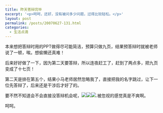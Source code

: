 ```yaml
---
title: 昨天答辩完毕
excerpt: '<p>呵呵，还好，没有被问多少问题，过得比较轻松。</p>'
layout: post
permalink: /posts/20070627-131.html
categories:
  - 生活点滴
---
```

本来想把答辩时用的PPT做得尽可能简洁，预算只做九页，结果预答辩时就被老师说了一顿，唉。想偷懒还真难！

后来好好做了一下，因为第二天要答辩，所以连夜赶工了，赶到了两点多，把九页变成了十七页！

第二天是排在第五个，结果小马老师居然忽略我了，直接把我的名字跳过，让下一位先答辩了，后来还是干涉后才好了的。

要不然不知道会不会直接没答辩机会呢，![][1]![][1]![][1].被忽视的感觉真是不爽啊。

呵呵。

 [1]: http://blog.eaxi.com/images/smiles/cry.gif